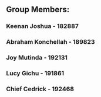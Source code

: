 ## Group Members:
### Keenan Joshua - 182887
### Abraham Konchellah - 189823
### Joy Mutinda - 192131
### Lucy Gichu - 191861
### Chief Cedrick - 192468
